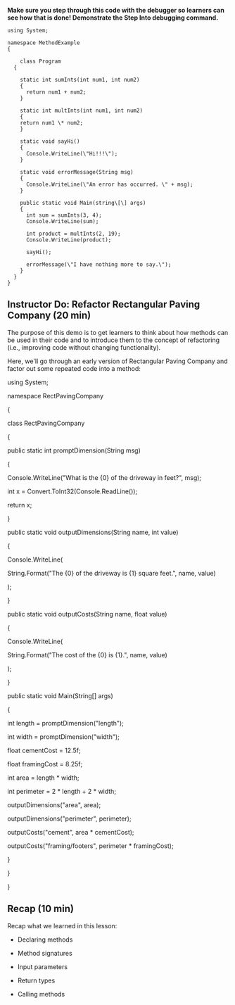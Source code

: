 

**Make sure you step through this code with the debugger so learners can
see how that is done! Demonstrate the Step Into debugging command.**



    using System;

    namespace MethodExample
    {

        class Program
      {

        static int sumInts(int num1, int num2)
        {
          return num1 + num2;
        }

        static int multInts(int num1, int num2)
        { 
        return num1 \* num2;
        }

        static void sayHi()
        {
          Console.WriteLine(\"Hi!!!\");
        }

        static void errorMessage(String msg)
        {
          Console.WriteLine(\"An error has occurred. \" + msg);
        }

        public static void Main(string\[\] args)
        {
          int sum = sumInts(3, 4);
          Console.WriteLine(sum);

          int product = multInts(2, 19);
          Console.WriteLine(product);

          sayHi();

          errorMessage(\"I have nothing more to say.\");
        }
      }
    }

**Instructor Do: Refactor Rectangular Paving Company (20 min)**
---------------------------------------------------------------

The purpose of this demo is to get learners to think about how methods
can be used in their code and to introduce them to the concept of
refactoring (i.e., improving code without changing functionality).

Here, we'll go through an early version of Rectangular Paving Company
and factor out some repeated code into a method:

using System;

namespace RectPavingCompany

{

class RectPavingCompany

{

public static int promptDimension(String msg)

{

Console.WriteLine(\"What is the {0} of the driveway in feet?\", msg);

int x = Convert.ToInt32(Console.ReadLine());

return x;

}

public static void outputDimensions(String name, int value)

{

Console.WriteLine(

String.Format(\"The {0} of the driveway is {1} square feet.\", name,
value)

);

}

public static void outputCosts(String name, float value)

{

Console.WriteLine(

String.Format(\"The cost of the {0} is {1}.\", name, value)

);

}

public static void Main(String\[\] args)

{

int length = promptDimension(\"length\");

int width = promptDimension(\"width\");

float cementCost = 12.5f;

float framingCost = 8.25f;

int area = length \* width;

int perimeter = 2 \* length + 2 \* width;

outputDimensions(\"area\", area);

outputDimensions(\"perimeter\", perimeter);

outputCosts(\"cement\", area \* cementCost);

outputCosts(\"framing/footers\", perimeter \* framingCost);

}

}

}

**Recap (10 min)**
------------------

Recap what we learned in this lesson:

-   Declaring methods

-   Method signatures

-   Input parameters

-   Return types

-   Calling methods
